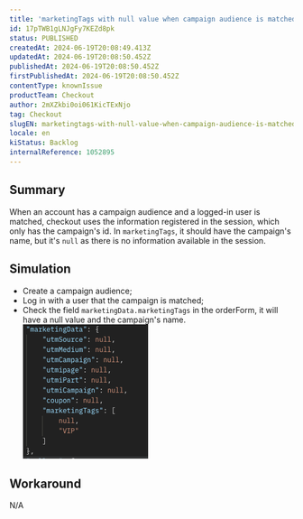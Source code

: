 ```yaml
---
title: 'marketingTags with null value when campaign audience is matched'
id: 17pTWB1gLNJgFy7KEZd8pk
status: PUBLISHED
createdAt: 2024-06-19T20:08:49.413Z
updatedAt: 2024-06-19T20:08:50.452Z
publishedAt: 2024-06-19T20:08:50.452Z
firstPublishedAt: 2024-06-19T20:08:50.452Z
contentType: knownIssue
productTeam: Checkout
author: 2mXZkbi0oi061KicTExNjo
tag: Checkout
slugEN: marketingtags-with-null-value-when-campaign-audience-is-matched
locale: en
kiStatus: Backlog
internalReference: 1052895
---
```


## Summary


When an account has a campaign audience and a logged-in user is matched, checkout uses the information registered in the session, which only has the campaign's id. In `marketingTags`, it should have the campaign's name, but it's `null` as there is no information available in the session.


##

## Simulation



- Create a campaign audience;
- Log in with a user that the campaign is matched;
- Check the field `marketingData.marketingTags` in the orderForm, it will have a null value and the campaign's name.
 ![](https://raw.githubusercontent.com/vtexdocs/help-center-content/refs/heads/main/docs/en/known-issues/Checkout/marketingtags-with-null-value-when-campaign-audience-is-matched_1.png)


##

## Workaround


N/A




